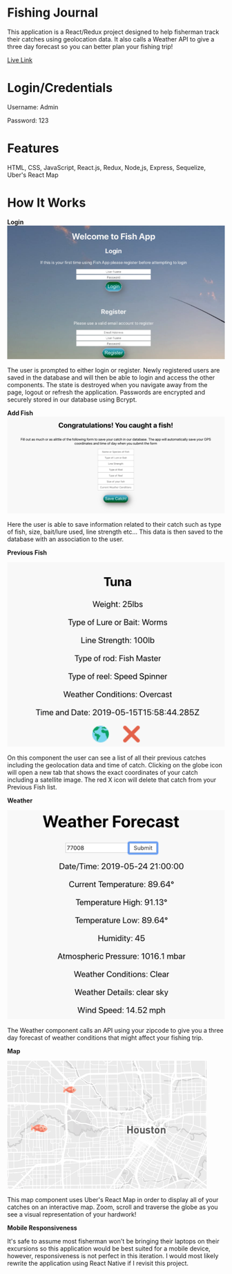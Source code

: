 # Fishing Journal

This application is a React/Redux project designed to help fisherman track their catches using geolocation data. It also calls a Weather API to give a three day forecast so you can better plan your fishing trip!

<a href="https://fishing-journal.herokuapp.com/">Live Link</a>

# Login/Credentials

Username: Admin

Password: 123


# Features
HTML, CSS, JavaScript, React.js, Redux, Node,js, Express, Sequelize, Uber's React Map

# How It Works
**Login**
<img src="Images/Login.png"/>

<p>The user is prompted to either login or register. Newly registered users are saved in the database and will then be able to login and access the other components. The state is destroyed when you navigate away from the page, logout or refresh the application. Passwords are encrypted and securely stored in our database using Bcrypt.</p>

**Add Fish**
<img src="Images/Fish.png"/>

<p>Here the user is able to save information related to their catch such as type of fish, size, bait/lure used, line strength etc... This data is then saved to the database with an association to the user.</p>
 
**Previous Fish**

<img src="Images/Previous.png"/>

<p> On this component the user can see a list of all their previous catches including the geolocation data and time of catch. Clicking on the globe icon will open a new tab that shows the exact coordinates of your catch including a satellite image. The red X icon will delete that catch from your Previous Fish list.</p>

**Weather**

<img src="Images/Weather.png"/>

<p>The Weather component calls an API using your zipcode to give you a three day forecast of weather conditions that might affect your fishing trip.</p>

**Map**

<img src="Images/Map.png"/>

<p>This map component uses Uber's React Map in order to display all of your catches on an interactive map. Zoom, scroll and traverse the globe as you see a visual representation of your hardwork!</p>

**Mobile Responsiveness**

<p>It's safe to assume most fisherman won't be bringing their laptops on their excursions so this application would be best suited for a mobile device, however, responsiveness is not perfect in this iteration. I would most likely rewrite the application using React Native if I revisit this project.</p>
